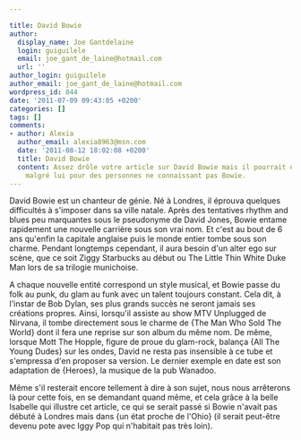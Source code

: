 ```yaml
---

title: David Bowie
author:
  display_name: Joe Gantdelaine
  login: guiguilele
  email: joe_gant_de_laine@hotmail.com
  url: ''
author_login: guiguilele
author_email: joe_gant_de_laine@hotmail.com
wordpress_id: 844
date: '2011-07-09 09:43:05 +0200'
categories: []
tags: []
comments:
- author: Alexia
  author_email: alexia8963@msn.com
  date: '2011-08-12 18:02:08 +0200'
  title: David Bowie
  content: Assez drôle votre article sur David Bowie mais il pourrait être mensonger
    malgré lui pour des personnes ne connaissant pas Bowie.
---
```

David Bowie est un chanteur de génie. Né à Londres, il éprouva quelques difficultés à s'imposer dans sa ville natale. Après des tentatives rhythm and blues peu marquantes sous le pseudonyme de David Jones, Bowie entame rapidement une nouvelle carrière sous son vrai nom. Et c'est au bout de 6 ans qu'enfin la capitale anglaise puis le monde entier tombe sous son charme. Pendant longtemps cependant, il aura besoin d'un alter ego sur scène, que ce soit Ziggy Starbucks au début ou The Little Thin White Duke Man lors de sa trilogie munichoise.

A chaque nouvelle entité correspond un style musical, et Bowie passe du folk au punk, du glam au funk avec un talent toujours constant. Cela dit, à l'instar de Bob Dylan, ses plus grands succès ne seront jamais ses créations propres. Ainsi, lorsqu'il assiste au show MTV Unplugged de Nirvana, il tombe directement sous le charme de {The Man Who Sold The World} dont il fera une reprise sur son album du même nom. De même, lorsque Mott The Hopple, figure de proue du glam-rock, balança {All The Young Dudes} sur les ondes, David ne resta pas insensible à ce tube et s'empressa d'en proposer sa version. Le dernier exemple en date est son adaptation de {Heroes}, la musique de la pub Wanadoo.

Même s'il resterait encore tellement à dire à son sujet, nous nous arrêterons là pour cette fois, en se demandant quand même, et cela grâce à la belle Isabelle qui illustre cet article, ce qui se serait passé si Bowie n'avait pas débuté à Londres mais dans {un état proche de l'Ohio} (il serait peut-être devenu pote avec Iggy Pop qui n'habitait pas très loin).
